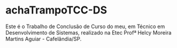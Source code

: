 # achaTrampoTCC-DS
Este é o  Trabalho de Conclusão de Curso do meu, em Técnico em Desenvolvimento de Sistemas, realizado na Etec Profª Helcy Moreira Martins Aguiar - Cafelândia/SP.
